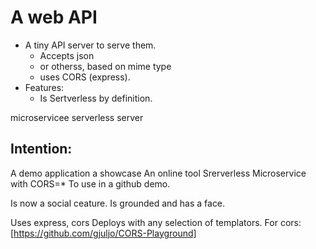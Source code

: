 # A web API
* A tiny API server to serve them.
  * Accepts json
  * or otherss, based on mime type
  * uses CORS (express).
* Features:
  * Is Sertverless by definition.

microservicee
serverless
server

## Intention:
A demo application
a showcase
An online tool
Srerverless Microservice with CORS=*
To use in a github demo.

Is now a social ceature.
Is grounded and has a face.

Uses express, cors
Deploys with any selection of templators.
For cors: [https://github.com/gjuljo/CORS-Playground]
